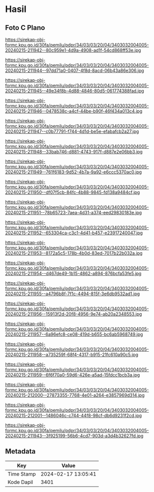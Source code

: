 # Hasil

## Foto C Plano

https://sirekap-obj-formc.kpu.go.id/30fa/pemilu/pdpr/34/03/03/20/04/3403032004005-20240215-211942--80c959e1-4d9a-4908-ad1f-54cd868ff53e.jpg

https://sirekap-obj-formc.kpu.go.id/30fa/pemilu/pdpr/34/03/03/20/04/3403032004005-20240215-211944--97dd71a0-0407-4f8d-8acd-06b43a86e306.jpg

https://sirekap-obj-formc.kpu.go.id/30fa/pemilu/pdpr/34/03/03/20/04/3403032004005-20240215-211945--49e34f8b-4d88-4846-80d5-061774388fad.jpg

https://sirekap-obj-formc.kpu.go.id/30fa/pemilu/pdpr/34/03/03/20/04/3403032004005-20240215-211946--0478538c-a4cf-44be-b90f-46f434a013c4.jpg

https://sirekap-obj-formc.kpu.go.id/30fa/pemilu/pdpr/34/03/03/20/04/3403032004005-20240215-211947--c0b77791-f744-4d1d-be5e-efabafcb2a27.jpg

https://sirekap-obj-formc.kpu.go.id/30fa/pemilu/pdpr/34/03/03/20/04/3403032004005-20240215-211948--33bab746-d881-4743-917f-d887e2e06bb3.jpg

https://sirekap-obj-formc.kpu.go.id/30fa/pemilu/pdpr/34/03/03/20/04/3403032004005-20240215-211949--761f6183-9d52-4b7a-9a92-e6ccc5370ac0.jpg

https://sirekap-obj-formc.kpu.go.id/30fa/pemilu/pdpr/34/03/03/20/04/3403032004005-20240215-211950--df07f5cb-84fc-4b88-9845-fd138a9484cf.jpg

https://sirekap-obj-formc.kpu.go.id/30fa/pemilu/pdpr/34/03/03/20/04/3403032004005-20240215-211951--78b65723-7aea-4d31-a374-eed29830183e.jpg

https://sirekap-obj-formc.kpu.go.id/30fa/pemilu/pdpr/34/03/03/20/04/3403032004005-20240215-211952--653304ca-c3c1-4d41-b457-e23917240047.jpg

https://sirekap-obj-formc.kpu.go.id/30fa/pemilu/pdpr/34/03/03/20/04/3403032004005-20240215-211953--8172a5c5-178b-4b0d-83ed-7017b22b032a.jpg

https://sirekap-obj-formc.kpu.go.id/30fa/pemilu/pdpr/34/03/03/20/04/3403032004005-20240215-211954--d467de49-1b15-4862-a894-876bcfa53fe5.jpg

https://sirekap-obj-formc.kpu.go.id/30fa/pemilu/pdpr/34/03/03/20/04/3403032004005-20240215-211955--a4796b8f-7f1c-4494-815f-3e6db9532ad1.jpg

https://sirekap-obj-formc.kpu.go.id/30fa/pemilu/pdpr/34/03/03/20/04/3403032004005-20240215-211956--15913f2d-20f8-4956-9e74-ab20a2348553.jpg

https://sirekap-obj-formc.kpu.go.id/30fa/pemilu/pdpr/34/03/03/20/04/3403032004005-20240215-211957--6a96efc8-ce08-419d-b655-bc6ab5968749.jpg

https://sirekap-obj-formc.kpu.go.id/30fa/pemilu/pdpr/34/03/03/20/04/3403032004005-20240215-211958--a735259f-68f4-4317-b915-21fc610a90c5.jpg

https://sirekap-obj-formc.kpu.go.id/30fa/pemilu/pdpr/34/03/03/20/04/3403032004005-20240215-211959--6f6f70a0-59d6-426e-a5ad-15fdcc1bcb3a.jpg

https://sirekap-obj-formc.kpu.go.id/30fa/pemilu/pdpr/34/03/03/20/04/3403032004005-20240215-212000--27873355-7768-4e01-a264-e3857969d314.jpg

https://sirekap-obj-formc.kpu.go.id/30fa/pemilu/pdpr/34/03/03/20/04/3403032004005-20240215-212001--1486046c-c744-44f8-98cf-db6d9231f2cd.jpg

https://sirekap-obj-formc.kpu.go.id/30fa/pemilu/pdpr/34/03/03/20/04/3403032004005-20240215-211943--3f925199-56b6-4cd7-903d-a3d4b32627fd.jpg


## Metadata

| Key        | Value               |
| ---------- | ------------------- |
| Time Stamp | 2024-02-17 13:05:41 |
| Kode Dapil | 3401                |



